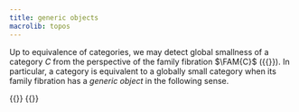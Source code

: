```yaml
---
title: generic objects
macrolib: topos
---
```


Up to equivalence of categories, we may detect global smallness of a category $C$ from the perspective of the family fibration $\FAM{C}$ ({{<cref frct-0006>}}). In particular, a category is equivalent to a globally small category when its family fibration has a *generic object* in the following sense.

{{<child frct-001E>}}
{{<child frct-000L>}}

